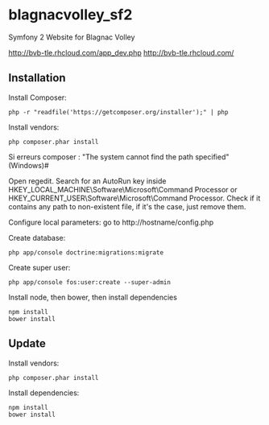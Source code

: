 blagnacvolley_sf2
=================

Symfony 2 Website for Blagnac Volley

http://bvb-tle.rhcloud.com/app_dev.php
http://bvb-tle.rhcloud.com/

## Installation

Install Composer:

```
php -r "readfile('https://getcomposer.org/installer');" | php
```

Install vendors:

```
php composer.phar install
```

Si erreurs composer : "The system cannot find the path specified" (Windows)#

Open regedit.
Search for an AutoRun key inside HKEY_LOCAL_MACHINE\Software\Microsoft\Command Processor or HKEY_CURRENT_USER\Software\Microsoft\Command Processor.
Check if it contains any path to non-existent file, if it's the case, just remove them.


Configure local parameters: go to http://hostname/config.php

Create database:

```
php app/console doctrine:migrations:migrate
```

Create super user:

```
php app/console fos:user:create --super-admin
```

Install node, then bower, then install dependencies

```
npm install
bower install
```

## Update

Install vendors:

```
php composer.phar install
```

Install dependencies:

```
npm install
bower install
```
